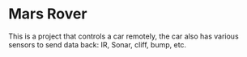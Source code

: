 # Mars Rover

This is a project that controls a car remotely, the car also has various sensors to send data back: IR, Sonar, cliff, bump, etc.
